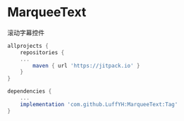 # MarqueeText
滚动字幕控件
```gradle 
allprojects {
    repositories {
	...
        maven { url 'https://jitpack.io' }
    }
}
```
```gradle
dependencies {
    ...
    implementation 'com.github.LuffYH:MarqueeText:Tag'
}
```
